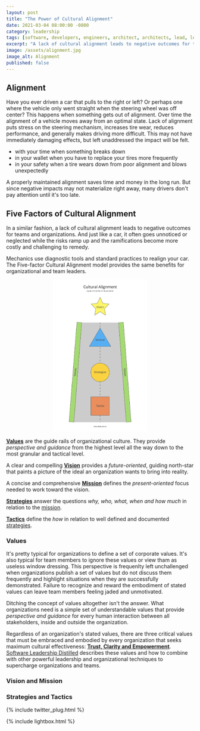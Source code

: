 ```yaml
---
layout: post
title: "The Power of Cultural Alignment"
date: 2021-03-04 08:00:00 -0800
category: leadership
tags: [software, developers, engineers, architect, architects, lead, leader, align, alignment, culture, cultural]
excerpt: "A lack of cultural alignment leads to negative outcomes for teams and organizations. It often goes unnoticed or neglected while risks ramp up and the ramifications become more costly and challenging to remedy."
image: /assets/alignment.jpg
image_alt: Alignment
published: false
---
```


## Alignment

Have you ever driven a car that pulls to the right or left? Or perhaps one where the vehicle only went straight when the steering wheel was off center? This happens when something gets out of alignment.
Over time the alignment of a vehicle moves away from an optimal state.  Lack of alignment puts stress on the steering mechanism, increases tire wear, reduces performance, and generally makes driving more difficult. This may not have immediately damaging effects, but left unaddressed the impact will be felt.

- with your time when something breaks down
- in your wallet when you have to replace your tires more frequently
- in your safety when a tire wears down from poor alignment and blows unexpectedly

A properly maintained alignment saves time and money in the long run. But since negative impacts may not materialize right away, many drivers don't pay attention until it's too late.

## Five Factors of Cultural Alignment

In a similar fashion, a lack of cultural alignment leads to negative outcomes for teams and organizations. And just like a car, it often goes unnoticed or neglected while the risks ramp up and the ramifications become more costly and challenging to remedy.

Mechanics use diagnostic tools and standard practices to realign your car. The Five-factor Cultural Alignment model provides the same benefits for organizational and team leaders.

<a href="/assets/cultural-alignment.jpg" style="display: block; margin-left: auto; margin-right: auto; width: 50%" class="lightbox-image current" title="Vision, Mission, Strategies, Tactics, Values">
    <img src="/assets/cultural-alignment.jpg" alt="Vision, Mission, Strategies, Tactics, Values">
</a>

[**Values**](#values) are the guide rails of organizational culture. They provide *perspective and guidance* from the highest level all the way down to the most granular and tactical level.

A clear and compelling [**Vision**](#vision-and-mission) provides a *future-oriented*, guiding north-star that paints a picture of the ideal an organization wants to bring into reality.

A concise and comprehensive [**Mission**](#vision-and-mission) defines the *present-oriented* focus needed to work toward the vision.

[**Strategies**](#strategies-and-tactics) answer the questions *why, who, what, when and how much* in relation to the [mission](#vision-and-mission).

[**Tactics**](#strategies-and-tactics) define the *how* in relation to well defined and documented [strategies](#strategies-and-tactics).

### Values

It's pretty typical for organizations to define a set of corporate values. It's also typical for team members to ignore these values or view tham as useless window dressing. This perspective is frequenlty left unchallenged when organizations publish a set of values but do not discuss them frequently and highlight situations when they are successfully demonstrated. Failure to recognize and reward the embodiment of stated values can leave team members feeling jaded and unmotivated.

Ditching the concept of values altogether isn't the answer. What organizations need is a simple set of understandable values that provide *perspective and guidance* for every human interaction between all stakeholders, inside and outside the organization.

Regardless of an organization's stated values, there are three critical values that must be embraced and embodied by every organization that seeks maximum cultural effectiveness: [**Trust, Clarity and Empowerment**](/software-leadership/software-leadership-distilled#core-values). [Software Leadership Distilled](/software-leadership/software-leadership-distilled) describes these values and how to combine with other powerful leadership and organizational techniques to supercharge organizations and teams.

### Vision and Mission


### Strategies and Tactics


{% include twitter_plug.html %}

{% include lightbox.html %}
